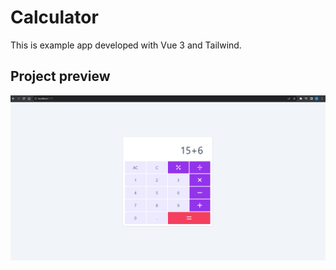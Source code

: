 # Calculator

This is example app developed with Vue 3 and Tailwind.

## Project preview

![Calculator-App](calculatorapp.png)
